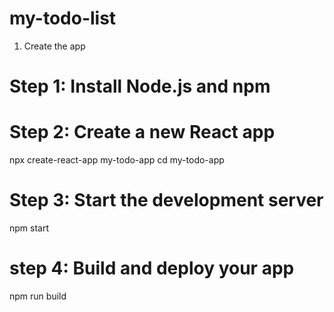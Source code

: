 # my-todo-list
1. Create the app
  # Step 1: Install Node.js and npm
  # Step 2: Create a new React app
  npx create-react-app my-todo-app
  cd my-todo-app
  # Step 3: Start the development server
  npm start
  # step 4: Build and deploy your app
  npm run build


